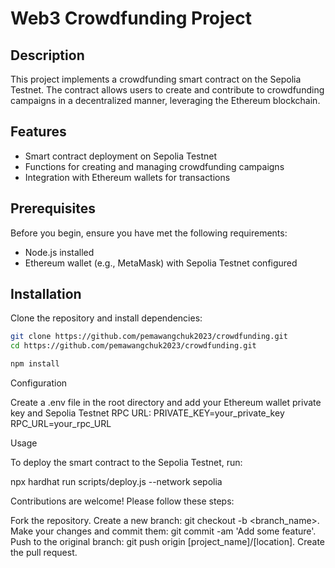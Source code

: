 # Web3 Crowdfunding Project

## Description

This project implements a crowdfunding smart contract on the Sepolia Testnet.
The contract allows users to create and contribute to crowdfunding campaigns
in a decentralized manner, leveraging the Ethereum blockchain.

## Features

- Smart contract deployment on Sepolia Testnet
- Functions for creating and managing crowdfunding campaigns
- Integration with Ethereum wallets for transactions

## Prerequisites

Before you begin, ensure you have met the following requirements:

- Node.js installed
- Ethereum wallet (e.g., MetaMask) with Sepolia Testnet configured

## Installation

Clone the repository and install dependencies:

```bash
git clone https://github.com/pemawangchuk2023/crowdfunding.git
cd https://github.com/pemawangchuk2023/crowdfunding.git

npm install
```

Configuration

Create a .env file in the root directory and add your Ethereum wallet private key and Sepolia Testnet RPC URL:
PRIVATE_KEY=your_private_key
RPC_URL=your_rpc_URL

Usage

To deploy the smart contract to the Sepolia Testnet, run:

npx hardhat run scripts/deploy.js --network sepolia

Contributions are welcome! Please follow these steps:

Fork the repository.
Create a new branch: git checkout -b <branch_name>.
Make your changes and commit them: git commit -am 'Add some feature'.
Push to the original branch: git push origin [project_name]/[location].
Create the pull request.

